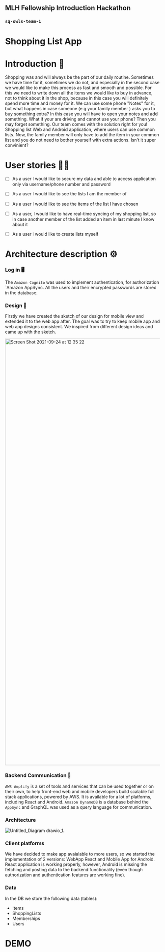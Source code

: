## MLH Fellowship Introduction Hackathon
### `sq-owls-team-1`

# Shopping List App

# Introduction :open_book:

Shopping was and will always be the part of our daily routine. Sometimes we have time for it, sometimes we do not, and especially in the second case we would like to make this process as fast and smooth and possible. For this we need to write down all the items we would like to buy in advance, not to think about it in the shop, because in this case you will definitely spend more time and money for it. We can use some phone "Notes" for it, but what happens in case someone (e.g your family member ) asks you to buy something extra? In this case you will have to open your notes and add something. What if your are driving and cannot use your phone? Then you may forget something. Our team comes with the solution right for you! Shopping list Web and Android application, where users can use common lists. Now, the family member will only have to add the item in your common list and you do not need to bother yourself with extra actions. Isn't it super convinient?

# User stories :frowning_man:

- [ ] As a user I would like to secure my data and able to access application only via username/phone number and password
- [ ] As a user I would like to see the lists I am the member of
- [ ] As a user I would like to see the items of the list I have chosen
- [ ] As a user, I would like to have real-time syncing of my shopping list, so in case another member of the list added an item in last minute I know about it
- [ ] As a user i would like to create lists myself


# Architecture description ⚙️
### Log in :desktop_computer:

 The `Amazon Cognito` was used to implement authentication, for authorization `Amazon AppSync. All the users and their encrypted passwords are stored in the  database.


### Design :rice_scene:

Firstly we have created the sketch of our design for mobile view and extended it to the web app after. The goal was to try to keep mobile app and web app designs consistent. We inspired from different design ideas and came up with the sketch.


<img width="1387" alt="Screen Shot 2021-09-24 at 12 35 22" src="https://user-images.githubusercontent.com/57729718/134661200-7a50fc78-4c1e-48ea-a1bc-e315c722a004.png">


### Backend Communication :email:

`AWS Amplify`  is a set of tools and services that can be used together or on their own, to help front-end web and mobile developers build scalable full stack applications, powered by AWS. It is available for a lot of platforms, including React and Android. `Amazon DynamoDB` is a database behind the `AppSync` and GraphQL was used as a query language for communication.

### Architecture
![Untitled_Diagram drawio_1](https://user-images.githubusercontent.com/57729718/134559332-bb81b704-a3ea-48e5-8091-a184d878864f.png).

### Client platforms
We have decided to make app avaialable to more users, so we started the implementation of 2 versions: WebApp React and Mobile App for Android. React application is working properly, however, Android is missing the fetching and posting data to the backend functionality (even though authorization and authentication features are working fine).

### Data
In the DB we store the following data (tables):
- Items
- ShoppingLists
- Memberships
- Users

# DEMO









